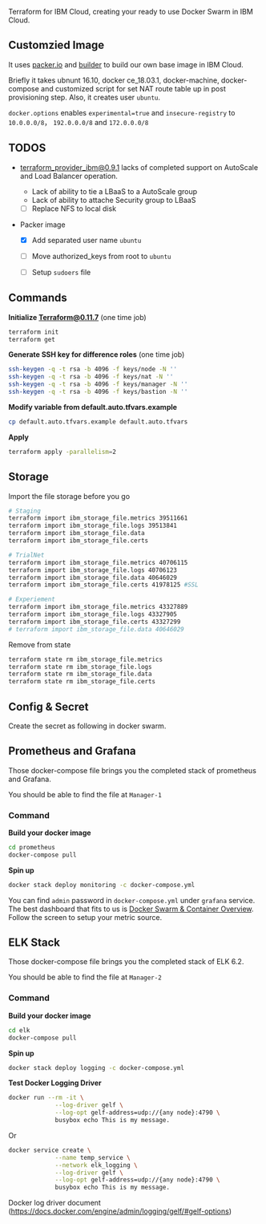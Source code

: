 Terraform for IBM Cloud, creating your ready to use Docker Swarm in IBM Cloud.

## Customzied Image

It uses [packer.io](https://www.packer.io/) and [builder](https://github.com/leonidlm/packer-builder-softlayer) to build our own base image in IBM Cloud.

Briefly it takes ubnunt 16.10, docker ce_18.03.1, docker-machine, docker-compose and customized script for set NAT route table up in post provisioning step. Also, it creates user `ubuntu`.

`docker.options` enables `experimental=true` and `insecure-registry` to `10.0.0.0/8`， `192.0.0.0/8` and `172.0.0.0/8`

## TODOS

- terraform_provider_ibm@0.9.1 lacks of completed support on AutoScale and Load Balancer operation.

  - Lack of ability to tie a LBaaS to a AutoScale group
  - Lack of ability to attache Security group to LBaaS
  - [ ] Replace NFS to local disk

- Packer image

   - [x] Add separated user name `ubuntu`

   - [ ] Move authorized_keys from root to `ubuntu`

   - [ ] Setup `sudoers` file

## Commands

**Initialize Terraform@0.11.7**
 (one time job)
```bash
terraform init
terraform get
```
**Generate SSH key for difference roles**
 (one time job)
```bash
ssh-keygen -q -t rsa -b 4096 -f keys/node -N ''
ssh-keygen -q -t rsa -b 4096 -f keys/nat -N ''
ssh-keygen -q -t rsa -b 4096 -f keys/manager -N ''
ssh-keygen -q -t rsa -b 4096 -f keys/bastion -N ''
```
**Modify variable from default.auto.tfvars.example**

```bash
cp default.auto.tfvars.example default.auto.tfvars
```

**Apply**
```bash
terraform apply -parallelism=2
```
## Storage

Import the file storage before you go

```bash
# Staging
terraform import ibm_storage_file.metrics 39511661
terraform import ibm_storage_file.logs 39513841
terraform import ibm_storage_file.data
terraform import ibm_storage_file.certs

# TrialNet
terraform import ibm_storage_file.metrics 40706115
terraform import ibm_storage_file.logs 40706123
terraform import ibm_storage_file.data 40646029
terraform import ibm_storage_file.certs 41978125 #SSL

# Experiement
terraform import ibm_storage_file.metrics 43327889
terraform import ibm_storage_file.logs 43327905
terraform import ibm_storage_file.certs 43327299
# terraform import ibm_storage_file.data 40646029
```

Remove from state 

```bash
terraform state rm ibm_storage_file.metrics
terraform state rm ibm_storage_file.logs
terraform state rm ibm_storage_file.data
terraform state rm ibm_storage_file.certs
```



## Config & Secret

Create the secret as following in docker swarm.

## Prometheus and Grafana
Those docker-compose file brings you the completed stack of prometheus and Grafana.

You should be able to find the file at `Manager-1`

### Command

**Build your docker image**
```bash
cd prometheus
docker-compose pull
```
**Spin up**
```bash
docker stack deploy monitoring -c docker-compose.yml
```
You can find `admin` password in `docker-compose.yml` under `grafana` service.
The best dashboard that fits to us is [Docker Swarm & Container Overview](https://grafana.com/dashboards/609). Follow the screen to setup your metric source.

## ELK Stack

Those docker-compose file brings you the completed stack of ELK 6.2.

You should be able to find the file at `Manager-2`

### Command
**Build your docker image**
```bash
cd elk
docker-compose pull
```
**Spin up**
```bash
docker stack deploy logging -c docker-compose.yml
```
**Test Docker Logging Driver**
```bash
docker run --rm -it \
             --log-driver gelf \
             --log-opt gelf-address=udp://{any node}:4790 \
             busybox echo This is my message.
```
Or
```bash
docker service create \
             --name temp_service \
             --network elk_logging \
             --log-driver gelf \
             --log-opt gelf-address=udp://{any node}:4790 \
             busybox echo This is my message.
```
Docker log driver document (https://docs.docker.com/engine/admin/logging/gelf/#gelf-options)

